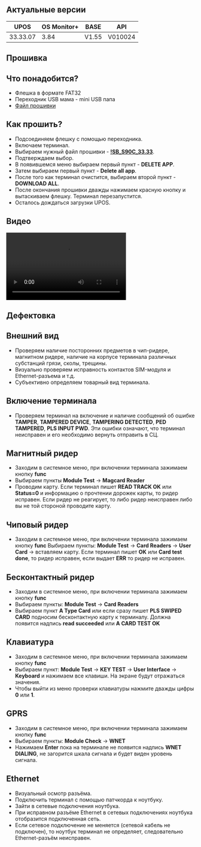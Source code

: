 <style>
   .markdown-content h2 {  
      margin-top: 2rem; 
      margin-bottom: 2rem; 
      font-size: 1.875rem; 
   }
   .markdown-content ul {
      list-style-type: disc; 
      font-size: 1.125rem; 
      display: flex; 
      flex-direction: column; 
      gap: 1rem; 
      padding-left: 20px; 
   }
   .markdown-content a:hover {
      text-decoration: underline;
   }
   .markdown-content table {
      min-width: 100%;
   }
   .markdown-content th {
      padding-left: 0.5rem;    
      padding-right: 0.5rem;   
      padding-top: 0.5rem;     
      padding-bottom: 0.5rem;  
      text-align: left;        
      font-size: 0.875rem;     
      line-height: 1.25rem;    
      font-weight: 500;        
      border: 1px solid;       
      border-color: #e5e7eb;
   }
   .markdown-content td {
      padding: 0.75rem 0.5rem;
      font-size: 0.875rem;
      line-height: 1.25rem;
      border: 1px solid #e5e7eb;
   }
   .markdown-content p {
      font-size: 1.125rem;
   }
</style>

## <a id="1">Актуальные версии</a>

<div class="overflow-x-auto whitespace-nowrap">

| UPOS     | OS Monitor+ | BASE  | API     |
| -------- | ----------- | ----- | ------- |
| 33.33.07 | 3.84        | V1.55 | V010024 |

</div>

## <a id="2">Прошивка</a>

## <a id="2.1" class="text-2xl">Что понадобится?</a>

- Флешка в формате FAT32
- Переходник USB мама - mini USB папа
- [Файл прошивки](https://disk.yandex.ru/d/GQPfUmSopiLFyA)

## <a id="2.2" class="text-2xl">Как прошить?</a>

- Подсоединяем флешку с помощью переходника.
- Включаем терминал.
- Выбираем нужный файл прошивки - **[!SB_S90C_33.33](https://disk.yandex.ru/d/GQPfUmSopiLFyA)**.
- Подтверждаем выбор.
- В появившемся меню выбираем первый пункт - **DELETE APP**.
- Затем выбираем первый пункт - **Delete all app**.
- После того как терминал очистится, выбираем второй пункт - **DOWNLOAD ALL**.
- После окончания прошивки дважды нажимаем красную кнопку и вытаскиваем флешку. Терминал перезапустится.
- Осталось дождаться загрузки UPOS.

## <a id="2.3" class="text-2xl">Видео</a>

<video width="320" height="180" controls class="w-full rounded-xl md:w-[32.5%]">
    <source src="/content/pax-s90/video/PAX S90.mp4" type="video/mp4" />
    Ваш браузер не поддерживает видео тег.
</video>

## <a id="3">Дефектовка</a>

## <a id="3.1" class="text-2xl">Внешний вид</a>

- Проверяем наличие посторонних предметов в чип-ридере, магнитном ридере, наличие на корпусе терминала различных субстанций грязи, сколы, трещины.
- Визуально проверяем исправность контактов SIM-модуля и Ethernet-разъема и т.д.
- Субъективно определяем товарный вид терминала.

## <a id="3.2" class="text-2xl">Включение терминала</a>

- Проверяем терминал на включение и наличие сообщений об ошибке  
  **TAMPER**,
  **TAMPERED DEVICE**,
  **TAMPERING DETECTED**,
  **PED TAMPERED**,
  **PLS INPUT PWD**.
  Эти ошибки означают, что терминал неисправен и его необходимо вернуть отправить в СЦ.

## <a id="3.3" class="text-2xl">Магнитный ридер</a>

- Заходим в системное меню, при включении терминала зажимаем кнопку **func**
- Выбираем пункты **Module Test** → **Magcard Reader**
- Проводим карту. Если терминал пишет **READ TRACK OK** или **Status=0** и информацию о прочтении дорожек карты, то ридер исправен.
  Если ридер не реагирует, то либо ридер неисправен либо вы не той стороной проводите карту.

## <a id="3.4" class="text-2xl">Чиповый ридер</a>

- Заходим в системное меню, при включении терминала зажимаем кнопку **func**
  Выбираем пункты: **Module Test** → **Card Readers** → **User Card** → вставляем карту.
  Если терминал пишет **OK** или **Card test done**, то ридер исправен, если выдает **ERR** то ридер не исправен.

## <a id="3.5" class="text-2xl">Бесконтактный ридер</a>

- Заходим в системное меню, при включении терминала зажимаем кнопку **func**
- Выбираем пункты: **Module Test** → **Card Readers**
- Выбираем пункт **A Type Card** или если сразу пишет **PLS SWIPED CARD** подносим бесконтактную карту к терминалу. Должна появится надпись **read succeeded** или **A CARD TEST OK**

## <a id="3.6" class="text-2xl">Клавиатура</a>

- Заходим в системное меню, при включении терминала зажимаем кнопку **func**
- Выбираем пункт: **Module Test** → **KEY TEST** → **User Interface** → **Keyboard** и нажимаем все клавиши. На экране будут отражаться значения.
- Чтобы выйти из меню проверки клавиатуры нажмите дважды цифры **0** или **1**.

## <a id="3.7" class="text-2xl">GPRS</a>

- Заходим в системное меню, при включении терминала зажимаем кнопку **func**
- Выбираем пункты: **Module Check** → **WNET**
- Нажимаем **Enter** пока на терминале не появится надпись **WNET DIALING**, не загорится шкала сигнала и будет виден уровень сигнала.

## <a id="3.8" class="text-2xl">Ethernet</a>

- Визуальный осмотр разъёма.
- Подключить терминал с помощью патчкорда к ноутбуку.
- Зайти в сетевые подключения ноутбука.
- При исправном разъёме Ethernet в сетевых подключениях ноутбука отобразится подключенная сеть.
- Если сетевое подключение не меняется (сетевой кабель не подключен), то ноутбук терминал не определяет, следовательно Ethernet-разъём неисправен.
